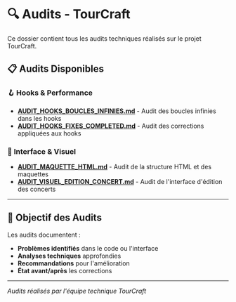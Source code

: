 # 🔍 Audits - TourCraft

Ce dossier contient tous les audits techniques réalisés sur le projet TourCraft.

## 📋 **Audits Disponibles**

### 🪝 **Hooks & Performance**
- [**AUDIT_HOOKS_BOUCLES_INFINIES.md**](./AUDIT_HOOKS_BOUCLES_INFINIES.md) - Audit des boucles infinies dans les hooks
- [**AUDIT_HOOKS_FIXES_COMPLETED.md**](./AUDIT_HOOKS_FIXES_COMPLETED.md) - Audit des corrections appliquées aux hooks

### 🎨 **Interface & Visuel**
- [**AUDIT_MAQUETTE_HTML.md**](./AUDIT_MAQUETTE_HTML.md) - Audit de la structure HTML et des maquettes
- [**AUDIT_VISUEL_EDITION_CONCERT.md**](./AUDIT_VISUEL_EDITION_CONCERT.md) - Audit de l'interface d'édition des concerts

---

## 🎯 **Objectif des Audits**

Les audits documentent :
- **Problèmes identifiés** dans le code ou l'interface
- **Analyses techniques** approfondies
- **Recommandations** pour l'amélioration
- **État avant/après** les corrections

---

*Audits réalisés par l'équipe technique TourCraft* 